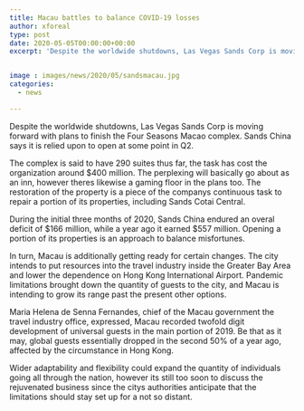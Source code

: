 ```yaml
---
title: Macau battles to balance COVID-19 losses
author: xforeal 
type: post
date: 2020-05-05T00:00:00+00:00
excerpt: 'Despite the worldwide shutdowns, Las Vegas Sands Corp is moving forward with plans to finish the Four Seasons Macao complex '


image : images/news/2020/05/sandsmacau.jpg
categories:
  - news

---
```

Despite the worldwide shutdowns, Las Vegas Sands Corp is moving forward with plans to finish the Four Seasons Macao complex. Sands China says it is relied upon to open at some point in Q2. 

The complex is said to have 290 suites thus far, the task has cost the organization around $400 million. The perplexing will basically go about as an inn, however theres likewise a gaming floor in the plans too. The restoration of the property is a piece of the companys continuous task to repair a portion of its properties, including Sands Cotai Central. 

During the initial three months of 2020, Sands China endured an overal deficit of $166 million, while a year ago it earned $557 million. Opening a portion of its properties is an approach to balance misfortunes. 

In turn, Macau is additionally getting ready for certain changes. The city intends to put resources into the travel industry inside the Greater Bay Area and lower the dependence on Hong Kong International Airport. Pandemic limitations brought down the quantity of guests to the city, and Macau is intending to grow its range past the present other options. 

Maria Helena de Senna Fernandes, chief of the Macau government the travel industry office, expressed, Macau recorded twofold digit development of universal guests in the main portion of 2019. Be that as it may, global guests essentially dropped in the second 50% of a year ago, affected by the circumstance in Hong Kong. 

Wider adaptability and flexibility could expand the quantity of individuals going all through the nation, however its still too soon to discuss the rejuvenated business since the citys authorities anticipate that the limitations should stay set up for a not so distant.